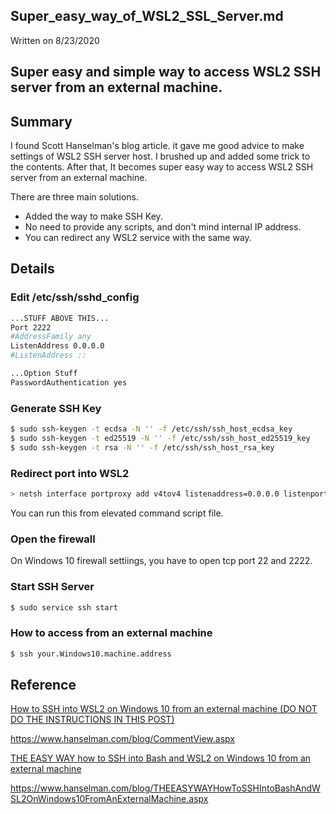 Super_easy_way_of_WSL2_SSL_Server.md
---
Written on 8/23/2020

Super easy and simple way to access WSL2 SSH server from an external machine.
---

## Summary
I found Scott Hanselman's blog article. it gave me good advice to make settings of WSL2 SSH server host. I brushed up and added some trick to the contents.
After that, It becomes super easy way to access WSL2 SSH server from an external machine.

There are three main solutions.
- Added the way to make SSH Key.
- No need to provide any scripts, and don't mind internal IP address.
- You can redirect any WSL2 service with the same way.

## Details

### Edit /etc/ssh/sshd_config
```sh
...STUFF ABOVE THIS...
Port 2222
#AddressFamily any
ListenAddress 0.0.0.0
#ListenAddress ::

...Option Stuff
PasswordAuthentication yes
```

### Generate SSH Key

```sh
$ sudo ssh-keygen -t ecdsa -N '' -f /etc/ssh/ssh_host_ecdsa_key
$ sudo ssh-keygen -t ed25519 -N '' -f /etc/ssh/ssh_host_ed25519_key
$ sudo ssh-keygen -t rsa -N '' -f /etc/ssh/ssh_host_rsa_key
```

### Redirect port into WSL2

```sh
> netsh interface portproxy add v4tov4 listenaddress=0.0.0.0 listenport=22 connectaddress=127.0.0.1 connectport=2222
```

You can run this from elevated command script file.


### Open the firewall
On Windows 10 firewall settiings, you have to open tcp port 22 and 2222.

### Start SSH Server

```sh
$ sudo service ssh start
```

### How to access from an external machine

```sh
$ ssh your.Windows10.machine.address
```


## Reference

[How to SSH into WSL2 on Windows 10 from an external machine 
(DO NOT DO THE INSTRUCTIONS IN THIS POST)](https://www.hanselman.com/blog/CommentView.aspx)

https://www.hanselman.com/blog/CommentView.aspx


[THE EASY WAY how to SSH into Bash and WSL2 on Windows 10 from an external machine](https://www.hanselman.com/blog/THEEASYWAYHowToSSHIntoBashAndWSL2OnWindows10FromAnExternalMachine.aspx)

https://www.hanselman.com/blog/THEEASYWAYHowToSSHIntoBashAndWSL2OnWindows10FromAnExternalMachine.aspx

